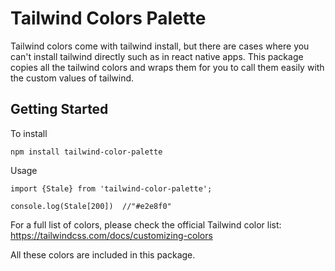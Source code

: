 # Tailwind Colors Palette

Tailwind colors come with tailwind install, but there are cases where you can't install tailwind directly such as in react native apps. This package copies all the tailwind colors and wraps them for you to call them easily with the custom values of tailwind.

## Getting Started

To install 
```
npm install tailwind-color-palette
```

Usage
```
import {Stale} from 'tailwind-color-palette';

console.log(Stale[200])  //"#e2e8f0"
```



For a full list of colors, please check the official Tailwind color list: https://tailwindcss.com/docs/customizing-colors

All these colors are included in this package.
